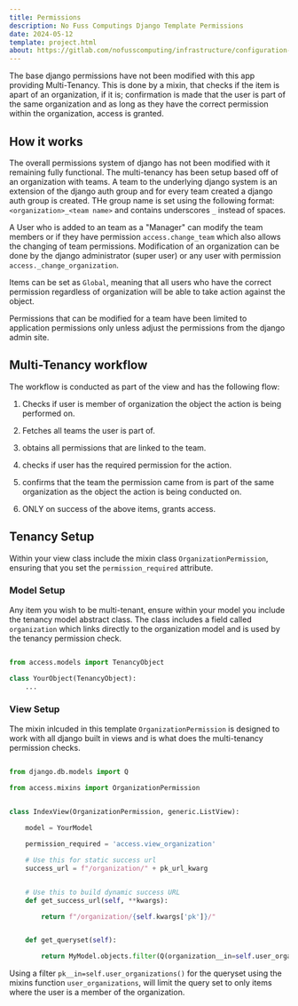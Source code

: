 ```yaml
---
title: Permissions
description: No Fuss Computings Django Template Permissions
date: 2024-05-12
template: project.html
about: https://gitlab.com/nofusscomputing/infrastructure/configuration-management/django_app
---
```


The base django permissions have not been modified with this app providing Multi-Tenancy. This is done by a mixin, that checks if the item is apart of an organization, if it is; confirmation is made that the user is part of the same organization and as long as they have the correct permission within the organization, access is granted.


## How it works

The overall permissions system of django has not been modified with it remaining fully functional. The multi-tenancy has been setup based off of an organization with teams. A team to the underlying django system is an extension of the django auth group and for every team created a django auth group is created. THe group name is set using the following format: `<organization>_<team name>` and contains underscores `_` instead of spaces.

A User who is added to an team as a "Manager" can modify the team members or if they have permission `access.change_team` which also allows the changing of team permissions. Modification of an organization can be done by the django administrator (super user) or any user with permission `access._change_organization`.

Items can be set as `Global`, meaning that all users who have the correct permission regardless of organization will be able to take action against the object. 

Permissions that can be modified for a team have been limited to application permissions only unless adjust the permissions from the django admin site.

## Multi-Tenancy workflow

The workflow is conducted as part of the view and has the following flow:

1. Checks if user is member of organization the object the action is being performed on.

1. Fetches all teams the user is part of.

1. obtains all permissions that are linked to the team.

1. checks if user has the required permission for the action.

1. confirms that the team the permission came from is part of the same organization as the object the action is being conducted on.

1. ONLY on success of the above items, grants access.


## Tenancy Setup

Within your view class include the mixin class `OrganizationPermission`, ensuring that you set the `permission_required` attribute.


### Model Setup

Any item you wish to be multi-tenant, ensure within your model you include the tenancy model abstract class. The class includes a field called `organization` which links directly to the organization model and is used by the tenancy permission check.

``` python title="<your app name>/models.py"

from access.models import TenancyObject

class YourObject(TenancyObject):
    ...

```


### View Setup

The mixin inlcuded in this template `OrganizationPermission` is designed to work with all django built in views and is what does the multi-tenancy permission checks.

``` python title="<your app name>/views.py"

from django.db.models import Q

from access.mixins import OrganizationPermission


class IndexView(OrganizationPermission, generic.ListView):
    
    model = YourModel

    permission_required = 'access.view_organization'

    # Use this for static success url
    success_url = f"/organization/" + pk_url_kwarg


    # Use this to build dynamic success URL
    def get_success_url(self, **kwargs):

        return f"/organization/{self.kwargs['pk']}/"


    def get_queryset(self):

        return MyModel.objects.filter(Q(organization__in=self.user_organizations()) | Q(is_global = True))

```

Using a filter `pk__in=self.user_organizations()` for the queryset using the mixins function `user_organizations`, will limit the query set to only items where the user is a member of the organization.
